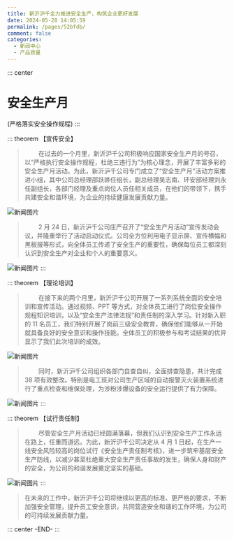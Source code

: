 ```yaml
---
title: 新沂沪千全力推进安全生产，构筑企业更好发展
date: 2024-05-28 14:05:59
permalink: /pages/52bfdb/
comment: false
categories: 
  - 新闻中心
  - 产品质量
---
```


::: center

# 安全生产月

(严格落实安全操作规程)
:::

::: theorem 【宣传安全】

> &nbsp;&nbsp;&nbsp;&nbsp;&nbsp;&nbsp;&nbsp;&nbsp;在过去的一个月里，新沂沪千公司积极响应国家安全生产月的号召，以“严格执行安全操作规程，杜绝三违行为”为核心理念，开展了丰富多彩的安全生产月活动。为此，新沂沪千公司专门成立了“安全生产月”活动方案推进小组，其中公司总经理邵跃骅任组长，副总经理吴志南、环安部经理刘永任副组长，各部门经理及重点岗位人员任相关成员，在他们的带领下，携手共建安全和谐环境，为企业的持续健康发展贡献力量。

![新闻图片](/img/taihua/44.jpg)

> &nbsp;&nbsp;&nbsp;&nbsp;&nbsp;&nbsp;&nbsp;&nbsp;2 月 24 日，新沂沪千公司庄严召开了“安全生产月活动”宣传发动会议，并隆重举行了活动启动仪式。公司全方位利用电子显示屏、宣传横幅和黑板报等形式，向全体员工传递了安全生产的重要性，确保每位员工都深刻认识到安全生产对企业和个人的重要意义。

![新闻图片](/img/taihua/45.jpg)
:::

::: theorem 【理论培训】

> &nbsp;&nbsp;&nbsp;&nbsp;&nbsp;&nbsp;&nbsp;&nbsp;在接下来的两个月里，新沂沪千公司开展了一系列系统全面的安全培训和宣传活动。通过视频、PPT 等方式，对全体员工进行了岗位安全操作规程知识培训，以及“安全生产法律法规”和责任制的深入学习。针对新入职的 11 名员工，我们特别开展了岗前三级安全教育，确保他们能够从一开始就具备良好的安全意识和操作技能。全体员工的积极参与和考试结果的优异显示了我们此次培训的成效。

![新闻图片](/img/taihua/46.jpg)

> &nbsp;&nbsp;&nbsp;&nbsp;&nbsp;&nbsp;&nbsp;&nbsp;同时，新沂沪千公司组织各部门自查自纠，全面排查隐患，共计完成 38 项有效整改。特别是电工班对公司生产区域的自动报警灭火装置系统进行了重点检查和维保处理，为涉粉涉爆设备的安全运行提供了有力保障。

![新闻图片](/img/taihua/47.jpg)
:::

::: theorem 【试行责任制】

> &nbsp;&nbsp;&nbsp;&nbsp;&nbsp;&nbsp;&nbsp;&nbsp;尽管安全生产月活动已经圆满落幕，但我们认识到安全生产工作永远在路上，任重而道远。为此，新沂沪千公司决定从 4 月 1 日起，在生产一线安全风险较高的岗位试行《安全生产责任制考核》，进一步筑牢基层安全生产防线，以减少甚至杜绝重大安全生产责任事故的发生，确保人身和财产的安全，为公司的和谐发展奠定坚实的基础。

![新闻图片](/img/taihua/48.jpg)
:::

> 在未来的工作中，新沂沪千公司将继续以更高的标准、更严格的要求，不断加强安全管理，提升员工安全意识，共同营造安全和谐的工作环境，为公司的可持续发展贡献力量。

::: center
-END-
:::
